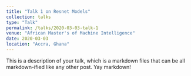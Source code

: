 ```yaml
---
title: "Talk 1 on Resnet Models"
collection: talks
type: "Talk"
permalink: /talks/2020-03-03-talk-1
venue: "African Master's of Machine Intelligence"
date: 2020-03-03
location: "Accra, Ghana"
---
```


This is a description of your talk, which is a markdown files that can be all markdown-ified like any other post. Yay markdown!
